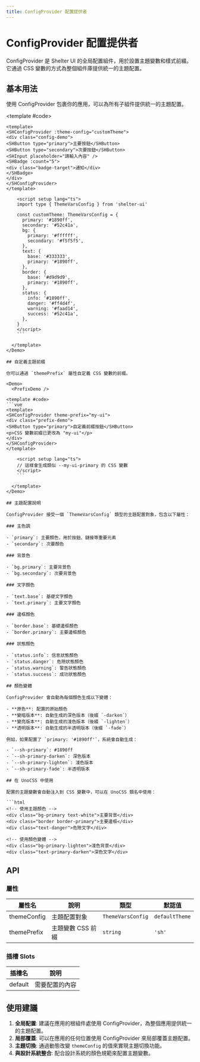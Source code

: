 ```yaml
---
title: ConfigProvider 配置提供者
---
```


# ConfigProvider 配置提供者

ConfigProvider 是 Shelter UI 的全局配置組件，用於設置主題變數和樣式前綴。它通過 CSS 變數的方式為整個組件庫提供統一的主題配置。

## 基本用法

使用 ConfigProvider 包裹你的應用，可以為所有子組件提供統一的主題配置。

<Demo>
  <BasicDemo />

<template #code>
```vue
<template>
<SHConfigProvider :theme-config="customTheme">
<div class="config-demo">
<SHButton type="primary">主要按鈕</SHButton>
<SHButton type="secondary">次要按鈕</SHButton>
<SHInput placeholder="請輸入內容" />
<SHBadge :count="5">
<div class="badge-target">通知</div>
</SHBadge>
</div>
</SHConfigProvider>
</template>

    <script setup lang="ts">
    import type { ThemeVarsConfig } from 'shelter-ui'

    const customTheme: ThemeVarsConfig = {
      primary: '#1890ff',
      secondary: '#52c41a',
      bg: {
        primary: '#ffffff',
        secondary: '#f5f5f5',
      },
      text: {
        base: '#333333',
        primary: '#1890ff',
      },
      border: {
        base: '#d9d9d9',
        primary: '#1890ff',
      },
      status: {
        info: '#1890ff',
        danger: '#ff4d4f',
        warning: '#faad14',
        success: '#52c41a',
      },
    }
    </script>
    ```

  </template>
</Demo>

## 自定義主題前綴

你可以通過 `themePrefix` 屬性自定義 CSS 變數的前綴。

<Demo>
  <PrefixDemo />

<template #code>
```vue
<template>
<SHConfigProvider theme-prefix="my-ui">
<div class="prefix-demo">
<SHButton type="primary">自定義前綴按鈕</SHButton>
<p>CSS 變數前綴已更改為 "my-ui"</p>
</div>
</SHConfigProvider>
</template>

    <script setup lang="ts">
    // 這樣會生成類似 --my-ui-primary 的 CSS 變數
    </script>
    ```

  </template>
</Demo>

## 主題配置說明

ConfigProvider 接受一個 `ThemeVarsConfig` 類型的主題配置對象，包含以下屬性：

### 主色調

- `primary`: 主要顏色，用於按鈕、鏈接等重要元素
- `secondary`: 次要顏色

### 背景色

- `bg.primary`: 主要背景色
- `bg.secondary`: 次要背景色

### 文字顏色

- `text.base`: 基礎文字顏色
- `text.primary`: 主要文字顏色

### 邊框顏色

- `border.base`: 基礎邊框顏色
- `border.primary`: 主要邊框顏色

### 狀態顏色

- `status.info`: 信息狀態顏色
- `status.danger`: 危險狀態顏色
- `status.warning`: 警告狀態顏色
- `status.success`: 成功狀態顏色

## 顏色變體

ConfigProvider 會自動為每個顏色生成以下變體：

- **原色**: 配置的原始顏色
- **變暗版本**: 自動生成的深色版本（後綴 `-darken`）
- **變亮版本**: 自動生成的淺色版本（後綴 `-lighten`）
- **透明版本**: 自動生成的半透明版本（後綴 `-fade`）

例如，如果配置了 `primary: '#1890ff'`，系統會自動生成：

- `--sh-primary`: #1890ff
- `--sh-primary-darken`: 深色版本
- `--sh-primary-lighten`: 淺色版本
- `--sh-primary-fade`: 半透明版本

## 在 UnoCSS 中使用

配置的主題變數會自動注入到 CSS 變數中，可以在 UnoCSS 類名中使用：

```html
<!-- 使用主題顏色 -->
<div class="bg-primary text-white">主要背景</div>
<div class="border border-primary">主要邊框</div>
<div class="text-danger">危險文字</div>

<!-- 使用顏色變體 -->
<div class="bg-primary-lighten">淺色背景</div>
<div class="text-primary-darken">深色文字</div>
```

## API

### 屬性

| 屬性名      | 說明              | 類型              | 默認值         |
| ----------- | ----------------- | ----------------- | -------------- |
| themeConfig | 主題配置對象      | `ThemeVarsConfig` | `defaultTheme` |
| themePrefix | 主題變數 CSS 前綴 | `string`          | `'sh'`         |

### 插槽 Slots

| 插槽名  | 說明           |
| ------- | -------------- |
| default | 需要配置的內容 |

## 使用建議

1. **全局配置**: 建議在應用的根組件處使用 ConfigProvider，為整個應用提供統一的主題配置。
2. **局部覆蓋**: 可以在應用的任何位置使用 ConfigProvider 來局部覆蓋主題配置。
3. **主題切換**: 通過動態改變 `themeConfig` 的值來實現主題切換功能。
4. **與設計系統整合**: 配合設計系統的顏色規範來配置主題變數。

<script setup>
import { SHConfigProvider } from '@/index'
import BasicDemo from '@/components/ConfigProvider/demos/BasicDemo.vue'
import PrefixDemo from '@/components/ConfigProvider/demos/PrefixDemo.vue'
</script>
